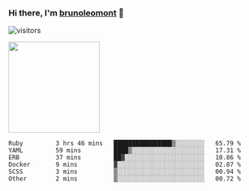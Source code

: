 ### Hi there, I'm [brunoleomont](https://www.linkedin.com/in/brunoleomont/) 👋

![visitors](https://visitor-badge.glitch.me/badge?page_id=page.id)

<img height="180em" src="https://github-readme-stats.vercel.app/api?username=brunoleomont&show_icons=true&hide_border=true&&count_private=true&include_all_commits=true" />

<!--START_SECTION:waka-->

```text
Ruby         3 hrs 46 mins   ████████████████▒░░░░░░░░   65.79 %
YAML         59 mins         ████▒░░░░░░░░░░░░░░░░░░░░   17.31 %
ERB          37 mins         ██▓░░░░░░░░░░░░░░░░░░░░░░   10.86 %
Docker       9 mins          ▓░░░░░░░░░░░░░░░░░░░░░░░░   02.87 %
SCSS         3 mins          ▒░░░░░░░░░░░░░░░░░░░░░░░░   00.94 %
Other        2 mins          ▒░░░░░░░░░░░░░░░░░░░░░░░░   00.72 %
```

<!--END_SECTION:waka-->

<!--
**brunoleomont/brunoleomont** is a ✨ _special_ ✨ repository because its `README.md` (this file) appears on your GitHub profile.

Here are some ideas to get you started:

- 🔭 I’m currently working on ...
- 🌱 I’m currently learning ...
- 👯 I’m looking to collaborate on ...
- 🤔 I’m looking for help with ...
- 💬 Ask me about ...
- 📫 How to reach me: ...
- 😄 Pronouns: ...
- ⚡ Fun fact: ...
-->
